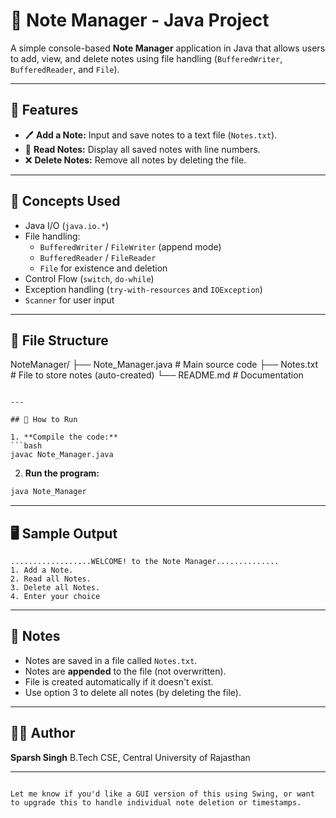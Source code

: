 # 📝 Note Manager - Java Project

A simple console-based **Note Manager** application in Java that allows users to add, view, and delete notes using file handling (`BufferedWriter`, `BufferedReader`, and `File`).

---

## 📌 Features

- 🖊 **Add a Note:** Input and save notes to a text file (`Notes.txt`).
- 📖 **Read Notes:** Display all saved notes with line numbers.
- ❌ **Delete Notes:** Remove all notes by deleting the file.

---

## 🧠 Concepts Used

- Java I/O (`java.io.*`)
- File handling:
  - `BufferedWriter` / `FileWriter` (append mode)
  - `BufferedReader` / `FileReader`
  - `File` for existence and deletion
- Control Flow (`switch`, `do-while`)
- Exception handling (`try-with-resources` and `IOException`)
- `Scanner` for user input

---

## 📁 File Structure



NoteManager/
├── Note\_Manager.java     # Main source code
├── Notes.txt             # File to store notes (auto-created)
└── README.md             # Documentation

````

---

## 🧪 How to Run

1. **Compile the code:**
```bash
javac Note_Manager.java
````

2. **Run the program:**

```bash
java Note_Manager
```

---

## 🖥️ Sample Output

```
..................WELCOME! to the Note Manager..............
1. Add a Note.
2. Read all Notes.
3. Delete all Notes.
4. Enter your choice
```

---

## 📌 Notes

* Notes are saved in a file called `Notes.txt`.
* Notes are **appended** to the file (not overwritten).
* File is created automatically if it doesn't exist.
* Use option 3 to delete all notes (by deleting the file).

---

## 👨‍💻 Author

**Sparsh Singh**
B.Tech CSE, Central University of Rajasthan

---

```

Let me know if you'd like a GUI version of this using Swing, or want to upgrade this to handle individual note deletion or timestamps.
```
